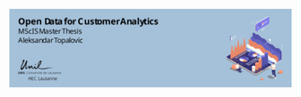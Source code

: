 ![OpenDataBanner](https://raw.githubusercontent.com/epicalekspwner/OpenDataCustomerAnalytics/main/_repoResources/bannerOpenDataCustomerAnalytics.svg)
